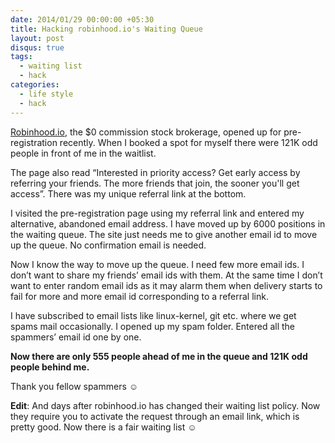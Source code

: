 ```yaml
---
date: 2014/01/29 00:00:00 +05:30
title: Hacking robinhood.io's Waiting Queue
layout: post
disqus: true
tags:
  - waiting list
  - hack
categories:
  - life style
  - hack
---
```



[Robinhood.io](https://www.robinhood.com/), the $0 commission stock brokerage, opened up for pre-registration recently. When I booked a spot for myself there were 121K odd people in front of me in the waitlist.

The page also read  “Interested in priority access? Get early access by referring your friends. The more friends that join, the sooner you'll get access”. There was my unique referral link at the bottom.

<!--more-->

I visited the pre-registration page using my referral link and entered my alternative, abandoned email address. I have moved up by 6000 positions in the waiting queue. The site just needs me to give another email id to move up the queue. No confirmation email is needed.

Now I know the way to move up the queue. I need few more email ids. I don’t want to share my friends’ email ids with them. At the same time I don’t want to enter random email ids as it  may alarm them when delivery starts to fail for more and more email id corresponding to a referral link.

I have subscribed to email lists like linux-kernel, git etc. where we get spams mail occasionally. I opened up my spam folder. Entered all the spammers’ email id one by one.

**Now there are only 555 people ahead of me in the queue and 121K odd people behind me.**

Thank you fellow spammers ☺

**Edit**: And days after robinhood.io has changed their waiting list policy. Now they require you to activate the request through an email link, which is pretty good. Now there is a fair waiting list ☺

